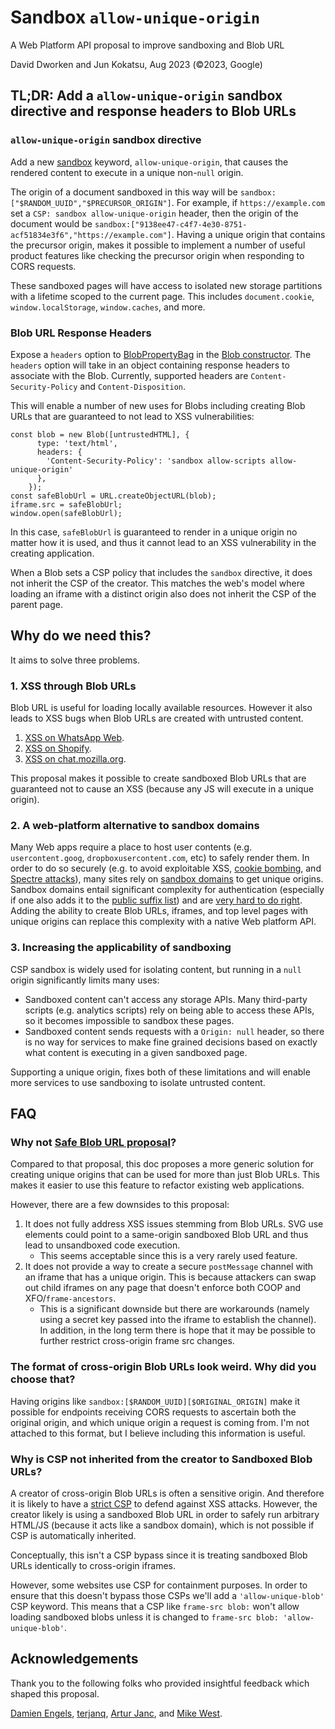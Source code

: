 # Sandbox `allow-unique-origin`

A Web Platform API proposal to improve sandboxing and Blob URL

David Dworken and Jun Kokatsu, Aug 2023 (©2023, Google)

## TL;DR: Add a `allow-unique-origin` sandbox directive and response headers to Blob URLs

### `allow-unique-origin` sandbox directive

Add a new [sandbox](https://html.spec.whatwg.org/multipage/browsers.html#sandboxing) keyword, `allow-unique-origin`, that causes the rendered content to execute in a unique non-`null` origin. 

The origin of a document sandboxed in this way will be `sandbox:["$RANDOM_UUID","$PRECURSOR_ORIGIN"]`. For example, if `https://example.com` set a `CSP: sandbox allow-unique-origin` header, then the origin of the document would be `sandbox:["9138ee47-c4f7-4e30-8751-acf51834e3f6","https://example.com"]`. Having a unique origin that contains the precursor origin, makes it possible to implement a number of useful product features like checking the precursor origin when responding to CORS requests.

These sandboxed pages will have access to isolated new storage partitions with a lifetime scoped to the current page. This includes `document.cookie`, `window.localStorage`, `window.caches`, and more. 

### Blob URL Response Headers

Expose a `headers` option to [BlobPropertyBag](https://w3c.github.io/FileAPI/#dfn-BlobPropertyBag) in the [Blob constructor](https://developer.mozilla.org/en-US/docs/Web/API/Blob/Blob). The `headers` option will take in an object containing response headers to associate with the Blob. Currently, supported headers are `Content-Security-Policy` and `Content-Disposition`.

This will enable a number of new uses for Blobs including creating Blob URLs that are guaranteed to not lead to XSS vulnerabilities:

```
const blob = new Blob([untrustedHTML], {
      type: 'text/html',
      headers: {
        'Content-Security-Policy': 'sandbox allow-scripts allow-unique-origin'
      },
    });
const safeBlobUrl = URL.createObjectURL(blob);
iframe.src = safeBlobUrl;
window.open(safeBlobUrl);
```

In this case, `safeBlobUrl` is guaranteed to render in a unique origin no matter how it is used, and thus it cannot lead to an XSS vulnerability in the creating application.

When a Blob sets a CSP policy that includes the `sandbox` directive, it does not inherit the CSP of the creator. This matches the web's model where loading an iframe with a distinct origin also does not inherit the CSP of the parent page. 

## Why do we need this?

It aims to solve three problems.

### 1. XSS through Blob URLs

Blob URL is useful for loading locally available resources. However it also leads to XSS bugs when Blob URLs are created with untrusted content.

1. [XSS on WhatsApp Web](https://blog.checkpoint.com/2017/03/15/check-point-discloses-vulnerability-whatsapp-telegram/).
2. [XSS on Shopify](https://hackerone.com/reports/1276742).
3. [XSS on chat.mozilla.org](https://gccybermonks.com/posts/xss-mozilla/).

This proposal makes it possible to create sandboxed Blob URLs that are guaranteed not to cause an XSS (because any JS will execute in a unique origin). 

### 2. A web-platform alternative to sandbox domains

Many Web apps require a place to host user contents (e.g. `usercontent.goog`, `dropboxusercontent.com`, etc) to safely render them. In order to do so securely (e.g. to avoid exploitable XSS, [cookie bombing](https://speakerdeck.com/filedescriptor/the-cookie-monster-in-your-browsers?slide=26), and [Spectre attacks](https://security.googleblog.com/2021/03/a-spectre-proof-of-concept-for-spectre.html)), many sites rely on [sandbox domains](https://security.googleblog.com/2012/08/content-hosting-for-modern-web.html) to get unique origins. Sandbox domains entail significant complexity for authentication (especially if one also adds it to the [public suffix list](https://publicsuffix.org/)) and are [very hard to do right](https://security.googleblog.com/2023/04/securely-hosting-user-data-in-modern.html#:~:text=Classical%20Solutions%20for%20Isolating%20Untrusted%20Content). Adding the ability to create Blob URLs, iframes, and top level pages with unique origins can replace this complexity with a native Web platform API. 

### 3. Increasing the applicability of sandboxing

CSP sandbox is widely used for isolating content, but running in a `null` origin significantly limits many uses:

* Sandboxed content can't access any storage APIs. Many third-party scripts (e.g. analytics scripts) rely on being able to access these APIs, so it becomes impossible to sandbox these pages. 
* Sandboxed content sends requests with a `Origin: null` header, so there is no way for services to make fine grained decisions based on exactly what content is executing in a given sandboxed page. 

Supporting a unique origin, fixes both of these limitations and will enable more services to use sandboxing to isolate untrusted content. 

## FAQ

### Why not [Safe Blob URL proposal](https://github.com/shhnjk/Safe-Blob-URL)?

Compared to that proposal, this doc proposes a more generic solution for creating unique origins that can be used for more than just Blob URLs. This makes it easier to use this feature to refactor existing web applications. 

However, there are a few downsides to this proposal:

1. It does not fully address XSS issues stemming from Blob URLs. SVG use elements could point to a same-origin sandboxed Blob URL and thus lead to unsandboxed code execution. 
    * This seems acceptable since this is a very rarely used feature. 
2. It does not provide a way to create a secure `postMessage` channel with an iframe that has a unique origin. This is because attackers can swap out child iframes on any page that doesn't enforce both COOP and XFO/`frame-ancestors`. 
    * This is a significant downside but there are workarounds (namely using a secret key passed into the iframe to establish the channel). In addition, in the long term there is hope that it may be possible to further restrict cross-origin frame src changes. 

### The format of cross-origin Blob URLs look weird. Why did you choose that?

Having origins like `sandbox:[$RANDOM_UUID][$ORIGINAL_ORIGIN]` make it possible for endpoints receiving CORS requests to ascertain both the original origin, and which unique origin a request is coming from. I'm not attached to this format, but I believe including this information is useful. 

### Why is CSP not inherited from the creator to Sandboxed Blob URLs?

A creator of cross-origin Blob URLs is often a sensitive origin. And therefore it is likely to have a [strict CSP](https://csp.withgoogle.com/docs/strict-csp.html) to defend against XSS attacks.
However, the creator likely is using a sandboxed Blob URL in order to safely run arbitrary HTML/JS (because it acts like a sandbox domain), which is not possible if CSP is automatically inherited.

Conceptually, this isn't a CSP bypass since it is treating sandboxed Blob URLs identically to cross-origin iframes. 

However, some websites use CSP for containment purposes. In order to ensure that this doesn't bypass those CSPs we'll add a `'allow-unique-blob'` CSP keyword. This means that a CSP like `frame-src blob:` won't allow loading sandboxed blobs unless it is changed to `frame-src blob: 'allow-unique-blob'`. 

## Acknowledgements

Thank you to the following folks who provided insightful feedback which shaped this proposal.

[Damien Engels](https://github.com/engelsdamien), [terjanq](https://github.com/terjanq), [Artur Janc](https://github.com/arturjanc), and [Mike West](https://github.com/mikewest).
